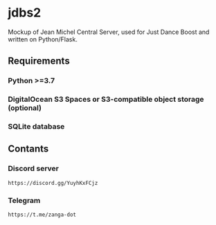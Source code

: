 # jdbs2
Mockup of Jean Michel Central Server, used for Just Dance Boost and written on Python/Flask.

## Requirements

### Python >=3.7

### DigitalOcean S3 Spaces or S3-compatible object storage (optional)

### SQLite database

## Contants

### Discord server

```https://discord.gg/YuyhKxFCjz```

### Telegram

```https://t.me/zanga-dot```
